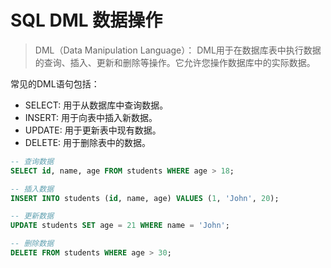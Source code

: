 # SQL DML 数据操作

> DML（Data Manipulation Language）：
> DML用于在数据库表中执行数据的查询、插入、更新和删除等操作。它允许您操作数据库中的实际数据。



常见的DML语句包括：

- SELECT: 用于从数据库中查询数据。
- INSERT: 用于向表中插入新数据。
- UPDATE: 用于更新表中现有数据。
- DELETE: 用于删除表中的数据。



```sql
-- 查询数据
SELECT id, name, age FROM students WHERE age > 18;

-- 插入数据
INSERT INTO students (id, name, age) VALUES (1, 'John', 20);

-- 更新数据
UPDATE students SET age = 21 WHERE name = 'John';

-- 删除数据
DELETE FROM students WHERE age > 30;
```
